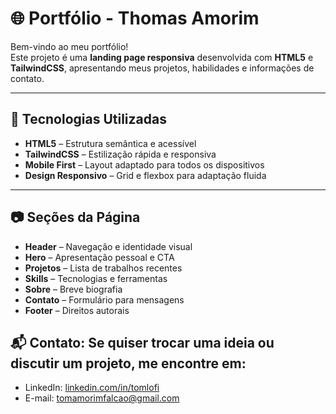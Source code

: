 # 🌐 Portfólio - Thomas Amorim

Bem-vindo ao meu portfólio!  
Este projeto é uma **landing page responsiva** desenvolvida com **HTML5** e **TailwindCSS**, apresentando meus projetos, habilidades e informações de contato.

---

## 🚀 Tecnologias Utilizadas

- **HTML5** – Estrutura semântica e acessível
- **TailwindCSS** – Estilização rápida e responsiva
- **Mobile First** – Layout adaptado para todos os dispositivos
- **Design Responsivo** – Grid e flexbox para adaptação fluida

---

## 📷 Seções da Página 

- **Header** – Navegação e identidade visual
- **Hero** – Apresentação pessoal e CTA
- **Projetos** – Lista de trabalhos recentes
- **Skills** – Tecnologias e ferramentas
- **Sobre** – Breve biografia
- **Contato** – Formulário para mensagens
- **Footer** – Direitos autorais

## 📬 Contato: Se quiser trocar uma ideia ou discutir um projeto, me encontre em:
- LinkedIn: [linkedin.com/in/tomlofi](https://www.linkedin.com/in/tomlofi/)
- E-mail: tomamorimfalcao@gmail.com

